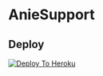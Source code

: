 # AnieSupport

## Deploy
   [![Deploy To Heroku](https://www.herokucdn.com/deploy/button.svg)](https://heroku.com/deploy?template=https://github.com/aryan1403/AnieSupport/)
